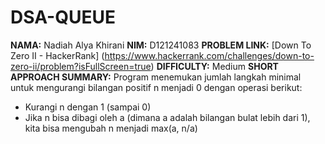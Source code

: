 # DSA-QUEUE
**NAMA:** Nadiah Alya Khirani
**NIM:** D121241083
**PROBLEM LINK:** [Down To Zero II - HackerRank] (https://www.hackerrank.com/challenges/down-to-zero-ii/problem?isFullScreen=true)
**DIFFICULTY:** Medium
**SHORT APPROACH SUMMARY:** Program menemukan jumlah langkah minimal untuk mengurangi bilangan positif n menjadi 0 dengan operasi berikut:
- Kurangi n dengan 1 (sampai 0)
- Jika n bisa dibagi oleh a (dimana a adalah bilangan bulat lebih dari 1), kita bisa mengubah n menjadi max(a, n/a)
